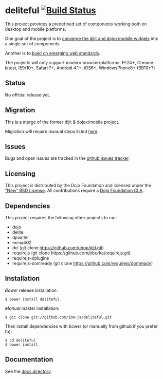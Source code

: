 # deliteful [![Build Status](https://travis-ci.org/ibm-js/deliteful.png?branch=master)](https://travis-ci.org/ibm-js/deliteful)

This project provides a predefined set of components working both on desktop and mobile platforms.

One goal of the project is to
[converge the dijit and dojox/mobile widgets](https://docs.google.com/document/d/1_kgrX25ylxuhtZCRrqAoABMaSdgxjAQgpyd0Ap4xvZU/edit#)
into a single set of components.

Another is to
[build on emerging web standards](https://docs.google.com/document/d/1kqe3Oq7W6lg-JY_iqMl5G7SxGTD0uQ6FFIoP4KPAkUw/edit#heading=h.ct7kwnepj0cc).

The projects will only support modern browser/platforms: FF24+, Chrome latest, IE9/10+, Safari 7+,  Android 4.1+, iOS6+, WindowsPhone8+ (BB10+?)

## Status

No official release yet.

## Migration

This is a merge of the former dijit & dojox/mobile project.

Migration will require manual steps listed [here](docs/migration.md).

## Issues

Bugs and open issues are tracked in the
[github issues tracker](https://github.com/ibm-js/deliteful/issues).

## Licensing

This project is distributed by the Dojo Foundation and licensed under the ["New" BSD License](https://github.com/dojo/dojo/blob/master/LICENSE#L13-L41).
All contributions require a [Dojo Foundation CLA](http://dojofoundation.org/about/claForm).

## Dependencies

This project requires the following other projects to run:
 * dojo
 * delite
 * dpointer
 * ecma402
 * dcl    (git clone https://github.com/uhop/dcl.git)
 * requirejs (git clone https://github.com/jrburke/requirejs.git)
 * requirejs-dplugins
 * requirejs-domready (git clone https://github.com/requirejs/domready)

## Installation

_Bower_ release installation:

    $ bower install deliteful

_Manual_ master installation:

    $ git clone git://github.com/ibm-js/deliteful.git

Then install dependencies with bower (or manually from github if you prefer to):

	$ cd deliteful
	$ bower install

## Documentation

See the [docs directory](./docs).
